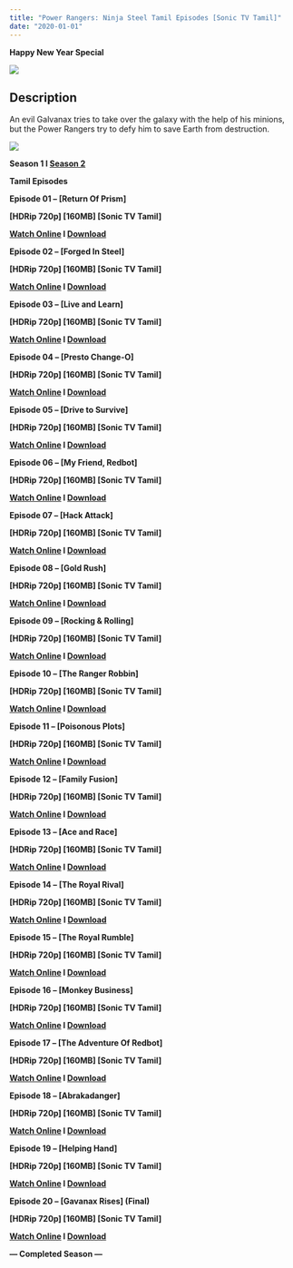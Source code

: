 ```yaml
---
title: "Power Rangers: Ninja Steel Tamil Episodes [Sonic TV Tamil]"
date: "2020-01-01"
---
```


**Happy New Year Special**

[![](https://1.bp.blogspot.com/-MIWQmSP7JSw/XcfLmEsT2rI/AAAAAAAAA1Y/6Xqa8dPih2MJsn7g4Jcz2YpHKiArJgjBACLcBGAsYHQ/s1600/images{b8a364002d926d3aca32f3ec825ae7357d4ebac136c9e710ceab7780ff78f81a}2B{b8a364002d926d3aca32f3ec825ae7357d4ebac136c9e710ceab7780ff78f81a}25281{b8a364002d926d3aca32f3ec825ae7357d4ebac136c9e710ceab7780ff78f81a}2529.jpg)](https://1.bp.blogspot.com/-MIWQmSP7JSw/XcfLmEsT2rI/AAAAAAAAA1Y/6Xqa8dPih2MJsn7g4Jcz2YpHKiArJgjBACLcBGAsYHQ/s1600/images{b8a364002d926d3aca32f3ec825ae7357d4ebac136c9e710ceab7780ff78f81a}2B{b8a364002d926d3aca32f3ec825ae7357d4ebac136c9e710ceab7780ff78f81a}25281{b8a364002d926d3aca32f3ec825ae7357d4ebac136c9e710ceab7780ff78f81a}2529.jpg)

## Description

An evil Galvanax tries to take over the galaxy with the help of his minions, but the Power Rangers try to defy him to save Earth from destruction.

[![](https://1.bp.blogspot.com/-k65POI1PBU4/XJ-DPWzpvkI/AAAAAAAAAag/d-DJiJNifeI8jyqs_e9XhUwmMhi3PjKPgCPcBGAYYCw/s1600/ezgif-4-b0c2339f90.gif)](https://1.bp.blogspot.com/-k65POI1PBU4/XJ-DPWzpvkI/AAAAAAAAAag/d-DJiJNifeI8jyqs_e9XhUwmMhi3PjKPgCPcBGAYYCw/s1600/ezgif-4-b0c2339f90.gif)

**Season 1 I [Season 2](https://toonnetworktamil3.blogspot.com/2019/08/power-rangers-super-ninja-steel-tamil_88.html)**

**Tamil Episodes**

**Episode 01 – \[Return Of Prism\]**

**\[HDRip 720p\] \[160MB\] \[Sonic TV Tamil\]**

**[Watch Online](https://drive.google.com/open?id=1mKqUQVmALX6-RagOdKmElyPOb9M3LrO1) I [Download](https://drive.google.com/open?id=1mKqUQVmALX6-RagOdKmElyPOb9M3LrO1)**

**Episode 02 – \[Forged In Steel\]**

**\[HDRip 720p\] \[160MB\] \[Sonic TV Tamil\]**

**[Watch Online](https://drive.google.com/open?id=1ua-fWD_jLClX7MThnMX7VENLuix7ZXHx) I [Download](https://drive.google.com/open?id=1ua-fWD_jLClX7MThnMX7VENLuix7ZXHx)**

**Episode 03 – \[Live and Learn\]**

**\[HDRip 720p\] \[160MB\] \[Sonic TV Tamil\]**

**[Watch Online](https://drive.google.com/open?id=17IL4IsvTVPaNLwZjRjeNkQMWzY85fI_q) I [Download](https://drive.google.com/open?id=17IL4IsvTVPaNLwZjRjeNkQMWzY85fI_q)**

**Episode 04 – \[Presto Change-O\]**

**\[HDRip 720p\] \[160MB\] \[Sonic TV Tamil\]**

**[Watch Online](https://drive.google.com/open?id=19VeUS_5G0aDqSwcyCrCYRMzQV9gvKO7N) I [Download](https://drive.google.com/open?id=19VeUS_5G0aDqSwcyCrCYRMzQV9gvKO7N)**

**Episode 05 – \[Drive to Survive\]**

**\[HDRip 720p\] \[160MB\] \[Sonic TV Tamil\]**

**[Watch Online](https://drive.google.com/open?id=1HIqMXEX1uJq3Uzz66w5wwzK-QxuGebKa) I [Download](https://drive.google.com/open?id=1HIqMXEX1uJq3Uzz66w5wwzK-QxuGebKa)**

**Episode 06 – \[My Friend, Redbot\]**

**\[HDRip 720p\] \[160MB\] \[Sonic TV Tamil\]**

**[Watch Online](https://drive.google.com/open?id=15abn_Cendj7F4ITRKaa4jrAPpRv4WTWh) I [Download](https://drive.google.com/open?id=15abn_Cendj7F4ITRKaa4jrAPpRv4WTWh)**

**Episode 07 – \[Hack Attack\]**

**\[HDRip 720p\] \[160MB\] \[Sonic TV Tamil\]**

**[Watch Online](https://drive.google.com/open?id=1gtje33FES7nrBYctCEPw1OuU14OlkET4) I [Download](https://drive.google.com/open?id=1gtje33FES7nrBYctCEPw1OuU14OlkET4)**

**Episode 08 – \[Gold Rush\]**

**\[HDRip 720p\] \[160MB\] \[Sonic TV Tamil\]**

**[Watch Online](https://drive.google.com/open?id=1sWzZpsM5Bb207oHiWMoKLMlFBGCjsOoO) I [Download](https://drive.google.com/open?id=1sWzZpsM5Bb207oHiWMoKLMlFBGCjsOoO)**

**Episode 09 – \[Rocking & Rolling\]**

**\[HDRip 720p\] \[160MB\] \[Sonic TV Tamil\]**

**[Watch Online](https://drive.google.com/open?id=1XC_Lh-z3P9h5D1arNSmrTX6nD7T_ODEv) I [Download](https://drive.google.com/open?id=1XC_Lh-z3P9h5D1arNSmrTX6nD7T_ODEv)**

**Episode 10 – \[The Ranger Robbin\]**

**\[HDRip 720p\] \[160MB\] \[Sonic TV Tamil\]**

**[Watch Online](https://drive.google.com/open?id=1SHCBamaZ48bF3pK8j6ysMDrRPpiXv084) I [Download](https://drive.google.com/open?id=1SHCBamaZ48bF3pK8j6ysMDrRPpiXv084)**

**Episode 11 – \[Poisonous Plots\]**

**\[HDRip 720p\] \[160MB\] \[Sonic TV Tamil\]**

**[Watch Online](https://drive.google.com/open?id=1Mziz2SudkS5iadT8RmmBs1Dl9V53H9oT) I [Download](https://drive.google.com/open?id=1Mziz2SudkS5iadT8RmmBs1Dl9V53H9oT)**

**Episode 12 – \[Family Fusion\]**

**\[HDRip 720p\] \[160MB\] \[Sonic TV Tamil\]**

**[Watch Online](https://drive.google.com/open?id=12nxuX421b4SN3F2aJ8-ngFAvyLSGJeAe) I [Download](https://drive.google.com/open?id=12nxuX421b4SN3F2aJ8-ngFAvyLSGJeAe)**

**Episode 13 – \[Ace and Race\]**

**\[HDRip 720p\] \[160MB\] \[Sonic TV Tamil\]**

**[Watch Online](https://drive.google.com/open?id=1RB5pB6XC5X2XEpWEEhzjk_vHce8-p_BM) I [Download](https://drive.google.com/open?id=1RB5pB6XC5X2XEpWEEhzjk_vHce8-p_BM)**

**Episode 14 – \[The Royal Rival\]**

**\[HDRip 720p\] \[160MB\] \[Sonic TV Tamil\]**

**[Watch Online](https://drive.google.com/open?id=15x4C0tJRj0JvM3jrP0ahBT7X5_h7Kaes)** **I [Download](https://drive.google.com/open?id=15x4C0tJRj0JvM3jrP0ahBT7X5_h7Kaes)**

**Episode 15 – \[The Royal Rumble\]**

**\[HDRip 720p\] \[160MB\] \[Sonic TV Tamil\]**

**[Watch Online](https://drive.google.com/open?id=1_SAetcDisx1x12t_B1XI9uiMJOX-kFIl) I [Download](https://drive.google.com/open?id=1_SAetcDisx1x12t_B1XI9uiMJOX-kFIl)**

**Episode 16 – \[Monkey Business\]**

**\[HDRip 720p\] \[160MB\] \[Sonic TV Tamil\]**

**[Watch Online](https://drive.google.com/open?id=153deK0L_Lmr7cQWCQ0_Zl_0DD6XYHCJX) I [Download](https://drive.google.com/open?id=153deK0L_Lmr7cQWCQ0_Zl_0DD6XYHCJX)**

**Episode 17 – \[The Adventure Of Redbot\]**

**\[HDRip 720p\] \[160MB\] \[Sonic TV Tamil\]**

**[Watch Online](https://drive.google.com/open?id=1ZbrEpU2DmmzT05BnnNmE-5GMai7fLvJc) I [Download](https://drive.google.com/open?id=1ZbrEpU2DmmzT05BnnNmE-5GMai7fLvJc)**

**Episode 18 – \[Abrakadanger\]**

**\[HDRip 720p\] \[160MB\] \[Sonic TV Tamil\]**

**[Watch Online](https://drive.google.com/open?id=1tVORJgwDJtb756VFNtP6-0ACy-DbA3kw) I [Download](https://drive.google.com/open?id=1tVORJgwDJtb756VFNtP6-0ACy-DbA3kw)**

**Episode 19 – \[Helping Hand\]**

**\[HDRip 720p\] \[160MB\] \[Sonic TV Tamil\]**

**[Watch Online](https://drive.google.com/open?id=1fP_OWdg6y4HnhB8fXlIlybTttuP1bYRy) I [Download](https://drive.google.com/open?id=1fP_OWdg6y4HnhB8fXlIlybTttuP1bYRy)**

**Episode 20 – \[Gavanax Rises\] (Final)**

**\[HDRip 720p\] \[160MB\] \[Sonic TV Tamil\]**

**[Watch Online](https://drive.google.com/open?id=18J4IE9Jbp4VyuZ_borEEmGG9mDuH7_Y9) I [Download](https://drive.google.com/open?id=18J4IE9Jbp4VyuZ_borEEmGG9mDuH7_Y9)**

**— Completed Season —**
